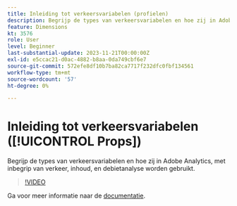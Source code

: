 ```yaml
---
title: Inleiding tot verkeersvariabelen (profielen)
description: Begrijp de types van verkeersvariabelen en hoe zij in Adobe Analytics worden gebruikt.
feature: Dimensions
kt: 3576
role: User
level: Beginner
last-substantial-update: 2023-11-21T00:00:00Z
exl-id: e5ccac21-d0ac-4882-b8aa-0da749cbf6e7
source-git-commit: 572efe8df10b7ba82ca7717f232dfc0fbf134561
workflow-type: tm+mt
source-wordcount: '57'
ht-degree: 0%

---
```


# Inleiding tot verkeersvariabelen ([!UICONTROL Props])

Begrijp de types van verkeersvariabelen en hoe zij in Adobe Analytics, met inbegrip van verkeer, inhoud, en debietanalyse worden gebruikt.

>[!VIDEO](https://video.tv.adobe.com/v/3429907/?quality=12&learn=on&captions=dut)

Ga voor meer informatie naar de [documentatie](https://experienceleague.adobe.com/docs/analytics/components/dimensions/prop.html?lang=nl-NL).
